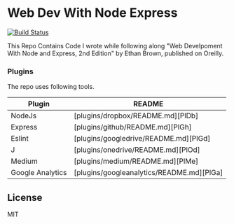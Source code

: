 # Web Dev With Node Express

[![Build Status](https://travis-ci.org/joemccann/dillinger.svg?branch=master)](https://travis-ci.org/joemccann/dillinger)

This Repo Contains Code I wrote while following along "Web Develpoment With Node and Express, 2nd Edition" by Ethan Brown, published on Oreilly.


### Plugins

The repo uses following tools.

| Plugin | README |
| ------ | ------ |
| NodeJs | [plugins/dropbox/README.md][PlDb] |
| Express | [plugins/github/README.md][PlGh] |
| Eslint | [plugins/googledrive/README.md][PlGd] |
| J | [plugins/onedrive/README.md][PlOd] |
| Medium | [plugins/medium/README.md][PlMe] |
| Google Analytics | [plugins/googleanalytics/README.md][PlGa] |



License
----

MIT
